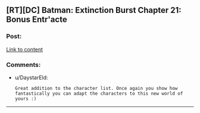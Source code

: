 ## [RT][DC] Batman: Extinction Burst Chapter 21: Bonus Entr'acte

### Post:

[Link to content](https://www.fanfiction.net/s/12275245/21/Batman-Extinction-Burst)

### Comments:

- u/DaystarEld:
  ```
  Great addition to the character list. Once again you show how fantastically you can adapt the characters to this new world of yours :)
  ```

---


